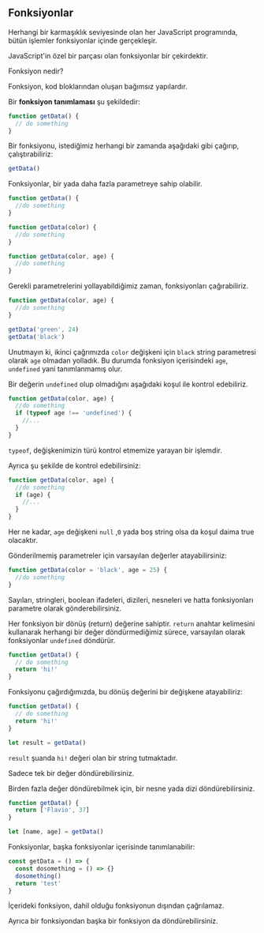 
## Fonksiyonlar

Herhangi bir karmaşıklık seviyesinde olan her JavaScript programında, bütün işlemler fonksiyonlar içinde gerçekleşir.

JavaScript'in özel bir parçası olan fonksiyonlar bir çekirdektir.

Fonksiyon nedir?

Fonksiyon, kod bloklarından oluşan bağımsız yapılardır. 


Bir **fonksiyon tanımlaması** şu şekildedir:
```js
function getData() {
  // do something
}
```
Bir fonksiyonu, istediğimiz herhangi bir zamanda aşağıdaki gibi çağırıp, çalıştırabiliriz:



```js
getData()
```

Fonksiyonlar, bir yada daha fazla parametreye sahip olabilir.

```js
function getData() {
  //do something
}

function getData(color) {
  //do something
}

function getData(color, age) {
  //do something
}
```
Gerekli parametrelerini yollayabildiğimiz zaman, fonksiyonları çağırabiliriz. 

```js
function getData(color, age) {
  //do something
}

getData('green', 24)
getData('black')
```
Unutmayın ki, ikinci çağrımızda `color` değişkeni için `black` string parametresi olarak `age` olmadan yolladık. Bu durumda fonksiyon içerisindeki `age`,  `undefined` yani tanımlanmamış olur.

Bir değerin `undefined` olup olmadığını aşağıdaki koşul ile kontrol edebiliriz.

```js
function getData(color, age) {
  //do something
  if (typeof age !== 'undefined') {
    //...
  }
}
```

`typeof`, değişkenimizin türü kontrol etmemize yarayan bir işlemdir.


Ayrıca şu şekilde de kontrol edebilirsiniz:

```js
function getData(color, age) {
  //do something
  if (age) {
    //...
  }
}
```
Her ne kadar, `age` değişkeni  `null` ,`0` yada boş string olsa da koşul daima true olacaktır.

Gönderilmemiş parametreler için varsayılan değerler atayabilirsiniz:

```js
function getData(color = 'black', age = 25) {
  //do something
}
```
Sayıları, stringleri, boolean ifadeleri, dizileri, nesneleri ve hatta fonksiyonları parametre olarak gönderebilirsiniz.

Her fonksiyon bir dönüş (return) değerine sahiptir. `return` anahtar kelimesini kullanarak herhangi bir değer döndürmediğimiz sürece, varsayılan olarak fonksiyonlar `undefined` döndürür.

```js
function getData() {
  // do something
  return 'hi!'
}
```

Fonksiyonu çağırdığımızda, bu dönüş değerini bir değişkene atayabiliriz:

```js
function getData() {
  // do something
  return 'hi!'
}

let result = getData()
```
`result` şuanda `hi!` değeri olan bir string tutmaktadır.

Sadece tek bir değer döndürebilirsiniz.

Birden fazla değer döndürebilmek için, bir nesne yada dizi döndürebilirsiniz.

```js
function getData() {
  return ['Flavio', 37]
}

let [name, age] = getData()
```
Fonksiyonlar, başka fonksiyonlar içerisinde tanımlanabilir:

```js
const getData = () => {
  const dosomething = () => {}
  dosomething()
  return 'test'
}
```


İçerideki fonksiyon, dahil olduğu fonksiyonun dışından çağrılamaz.

Ayrıca bir fonksiyondan başka bir fonksiyon da döndürebilirsiniz.

